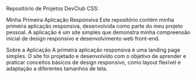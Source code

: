 Repositório de Projetos DevClub CSS:

Minha Primeira Aplicação Responsiva
Este repositório contém minha primeira aplicação responsiva, desenvolvida como parte do meu projeto pessoal. A aplicação é um site simples que demonstra minha compreensão inicial de design responsivo e desenvolvimento web front-end.

Sobre a Aplicação
A primeira aplicação responsiva é uma landing page simples. O site foi projetado e desenvolvido com o objetivo de aprender e praticar conceitos básicos de design responsivo, como layout flexível e adaptação a diferentes tamanhos de tela.
